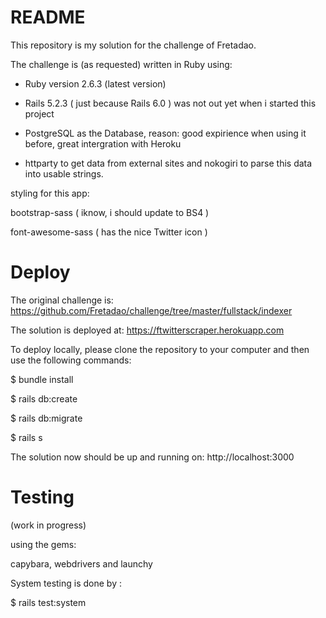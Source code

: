# README

This repository is my solution for the challenge of Fretadao.

The challenge is (as requested) written in Ruby using:

* Ruby version 2.6.3 (latest version)

* Rails 5.2.3 ( just because Rails 6.0 ) was not out yet when i started this project

* PostgreSQL as the Database, reason: good expirience when using it before, great intergration with Heroku

* httparty to get data from external sites and nokogiri to parse this data into usable strings.

 styling for this app:

bootstrap-sass ( iknow, i should update to BS4 )

font-awesome-sass ( has the nice Twitter icon )

# Deploy

The original challenge is: https://github.com/Fretadao/challenge/tree/master/fullstack/indexer

The solution is deployed at: https://ftwitterscraper.herokuapp.com

To deploy locally, please clone the repository to your computer and then use the following commands:

$ bundle install

$ rails db:create

$ rails db:migrate

$ rails s

The solution now should be up and running on: http://localhost:3000

# Testing

(work in progress)

using the gems:

  capybara, webdrivers and launchy

System testing is done by :

$ rails test:system


